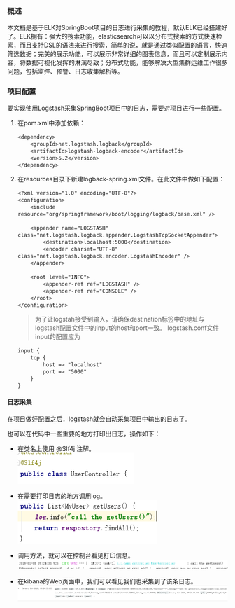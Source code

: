 ### 概述
本文档是基于ELK对SpringBoot项目的日志进行采集的教程，默认ELK已经搭建好了。ELK拥有：强大的搜索功能，elasticsearch可以以分布式搜索的方式快速检索，而且支持DSL的语法来进行搜索，简单的说，就是通过类似配置的语言，快速筛选数据；完美的展示功能，可以展示非常详细的图表信息，而且可以定制展示内容，将数据可视化发挥的淋漓尽致；分布式功能，能够解决大型集群运维工作很多问题，包括监控、预警、日志收集解析等。

### 项目配置
要实现使用Logstash采集SpringBoot项目中的日志，需要对项目进行一些配置。

1. 在pom.xml中添加依赖：
    ```
    <dependency>
        <groupId>net.logstash.logback</groupId>
        <artifactId>logstash-logback-encoder</artifactId>
        <version>5.2</version>
    </dependency>
    ```
2. 在resources目录下新建logback-spring.xml文件。在此文件中做如下配置：
    ```
    <?xml version="1.0" encoding="UTF-8"?>
    <configuration>
        <include resource="org/springframework/boot/logging/logback/base.xml" />
    
        <appender name="LOGSTASH" class="net.logstash.logback.appender.LogstashTcpSocketAppender">
            <destination>localhost:5000</destination>
            <encoder charset="UTF-8" class="net.logstash.logback.encoder.LogstashEncoder" />
        </appender>
    
        <root level="INFO">
            <appender-ref ref="LOGSTASH" />
            <appender-ref ref="CONSOLE" />
        </root>
    </configuration>
    ```
    > 为了让logstah接受到输入，请确保destination标签中的地址与logstash配置文件中的input的host和port一致。
	logstash.conf文件input的配置应为
	```
	input {
		tcp {
			host => "localhost"
			port => "5000"
		}
	}
	```
    
#### 日志采集
在项目做好配置之后，logstash就会自动采集项目中输出的日志了。

也可以在代码中一些重要的地方打印出日志，操作如下：

- 在类名上使用 @Slf4j 注解。  
![image](../_img/log1.bmp)
    
    
- 在需要打印日志的地方调用log。   
![image](../_img/log2.bmp)


- 调用方法，就可以在控制台看见打印信息。
![image](../_img/log3.bmp)

- 在kibana的Web页面中，我们可以看见我们也采集到了该条日志。
![image](../_img/log4.bmp)
